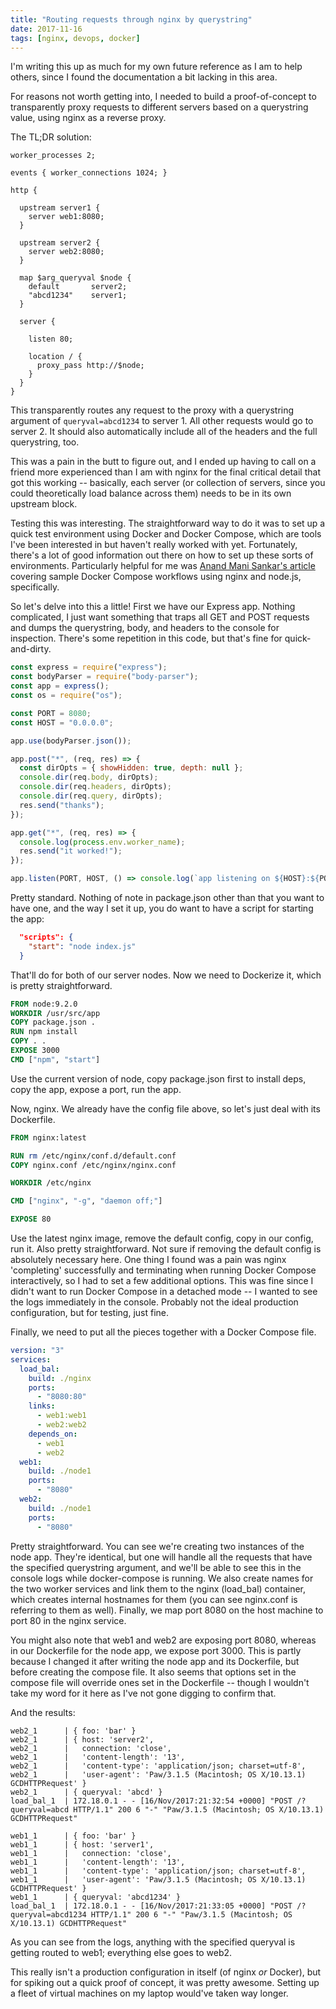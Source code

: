 ```yaml
---
title: "Routing requests through nginx by querystring"
date: 2017-11-16
tags: [nginx, devops, docker]
---
```


I'm writing this up as much for my own future reference as I am to help others, since I found the documentation a bit lacking in this area.

For reasons not worth getting into, I needed to build a proof-of-concept to transparently proxy requests to different servers based on a querystring value, using nginx as a reverse proxy.

<!-- more -->

The TL;DR solution:

```nginx nginx.conf
worker_processes 2;

events { worker_connections 1024; }

http {

  upstream server1 {
    server web1:8080;
  }

  upstream server2 {
    server web2:8080;
  }

  map $arg_queryval $node {
    default       server2;
    "abcd1234"    server1;
  }

  server {

    listen 80;

    location / {
      proxy_pass http://$node;
    }
  }
}
```

This transparently routes any request to the proxy with a querystring argument of `queryval=abcd1234` to server 1. All other requests would go to server 2. It should also automatically include all of the headers and the full querystring, too.

This was a pain in the butt to figure out, and I ended up having to call on a friend more experienced than I am with nginx for the final critical detail that got this working -- basically, each server (or collection of servers, since you could theoretically load balance across them) needs to be in its own upstream block.

Testing this was interesting. The straightforward way to do it was to set up a quick test environment using Docker and Docker Compose, which are tools I've been interested in but haven't really worked with yet. Fortunately, there's a lot of good information out there on how to set up these sorts of environments. Particularly helpful for me was [Anand Mani Sankar's article](http://anandmanisankar.com/posts/docker-container-nginx-node-redis-example/) covering sample Docker Compose workflows using nginx and node.js, specifically.

So let's delve into this a little! First we have our Express app. Nothing complicated, I just want something that traps all GET and POST requests and dumps the querystring, body, and headers to the console for inspection. There's some repetition in this code, but that's fine for quick-and-dirty.

```javascript index.js
const express = require("express");
const bodyParser = require("body-parser");
const app = express();
const os = require("os");

const PORT = 8080;
const HOST = "0.0.0.0";

app.use(bodyParser.json());

app.post("*", (req, res) => {
  const dirOpts = { showHidden: true, depth: null };
  console.dir(req.body, dirOpts);
  console.dir(req.headers, dirOpts);
  console.dir(req.query, dirOpts);
  res.send("thanks");
});

app.get("*", (req, res) => {
  console.log(process.env.worker_name);
  res.send("it worked!");
});

app.listen(PORT, HOST, () => console.log(`app listening on ${HOST}:${PORT}`));
```

Pretty standard. Nothing of note in package.json other than that you want to have one, and the way I set it up, you do want to have a script for starting the app:

```json package.json
  "scripts": {
    "start": "node index.js"
  }
```

That'll do for both of our server nodes. Now we need to Dockerize it, which is pretty straightforward.

```Dockerfile Dockerfile (node)
FROM node:9.2.0
WORKDIR /usr/src/app
COPY package.json .
RUN npm install
COPY . .
EXPOSE 3000
CMD ["npm", "start"]
```

Use the current version of node, copy package.json first to install deps, copy the app, expose a port, run the app.

Now, nginx. We already have the config file above, so let's just deal with its Dockerfile.

```Dockerfile Dockerfile (nginx)
FROM nginx:latest

RUN rm /etc/nginx/conf.d/default.conf
COPY nginx.conf /etc/nginx/nginx.conf

WORKDIR /etc/nginx

CMD ["nginx", "-g", "daemon off;"]

EXPOSE 80
```

Use the latest nginx image, remove the default config, copy in our config, run it. Also pretty straightforward. Not sure if removing the default config is absolutely necessary here. One thing I found was a pain was nginx 'completing' successfully and terminating when running Docker Compose interactively, so I had to set a few additional options. This was fine since I didn't want to run Docker Compose in a detached mode -- I wanted to see the logs immediately in the console. Probably not the ideal production configuration, but for testing, just fine.

Finally, we need to put all the pieces together with a Docker Compose file.

```yaml docker-compose.yml
version: "3"
services:
  load_bal:
    build: ./nginx
    ports:
      - "8080:80"
    links:
      - web1:web1
      - web2:web2
    depends_on:
      - web1
      - web2
  web1:
    build: ./node1
    ports:
      - "8080"
  web2:
    build: ./node1
    ports:
      - "8080"
```

Pretty straightforward. You can see we're creating two instances of the node app. They're identical, but one will handle all the requests that have the specified querystring argument, and we'll be able to see this in the console logs while docker-compose is running. We also create names for the two worker services and link them to the nginx (load_bal) container, which creates internal hostnames for them (you can see nginx.conf is referring to them as well). Finally, we map port 8080 on the host machine to port 80 in the nginx service.

You might also note that web1 and web2 are exposing port 8080, whereas in our Dockerfile for the node app, we expose port 3000. This is partly because I changed it after writing the node app and its Dockerfile, but before creating the compose file. It also seems that options set in the compose file will override ones set in the Dockerfile -- though I wouldn't take my word for it here as I've not gone digging to confirm that.

And the results:

```
web2_1      | { foo: 'bar' }
web2_1      | { host: 'server2',
web2_1      |   connection: 'close',
web2_1      |   'content-length': '13',
web2_1      |   'content-type': 'application/json; charset=utf-8',
web2_1      |   'user-agent': 'Paw/3.1.5 (Macintosh; OS X/10.13.1) GCDHTTPRequest' }
web2_1      | { queryval: 'abcd' }
load_bal_1  | 172.18.0.1 - - [16/Nov/2017:21:32:54 +0000] "POST /?queryval=abcd HTTP/1.1" 200 6 "-" "Paw/3.1.5 (Macintosh; OS X/10.13.1) GCDHTTPRequest"

web1_1      | { foo: 'bar' }
web1_1      | { host: 'server1',
web1_1      |   connection: 'close',
web1_1      |   'content-length': '13',
web1_1      |   'content-type': 'application/json; charset=utf-8',
web1_1      |   'user-agent': 'Paw/3.1.5 (Macintosh; OS X/10.13.1) GCDHTTPRequest' }
web1_1      | { queryval: 'abcd1234' }
load_bal_1  | 172.18.0.1 - - [16/Nov/2017:21:33:05 +0000] "POST /?queryval=abcd1234 HTTP/1.1" 200 6 "-" "Paw/3.1.5 (Macintosh; OS X/10.13.1) GCDHTTPRequest"
```

As you can see from the logs, anything with the specified queryval is getting routed to web1; everything else goes to web2.

This really isn't a production configuration in itself (of nginx _or_ Docker), but for spiking out a quick proof of concept, it was pretty awesome. Setting up a fleet of virtual machines on my laptop would've taken way longer.
